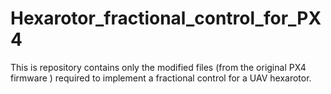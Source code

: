 # Hexarotor_fractional_control_for_PX4
This is repository contains only the modified files (from the original PX4 firmware ) required to implement a fractional control for a UAV hexarotor.
